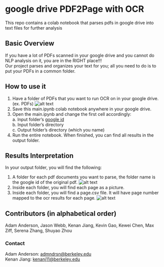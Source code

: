 # google drive PDF2Page with OCR
This repo contains a colab notebook that parses pdfs in google drive into text files for further analysis
## Basic Overview
If you have a lot of PDFs scanned in your google drive and you cannot do NLP analysis on it, you are in the RIGHT place!!!<br />
Our project parses and organizes your text for you; all you need to do is to put your PDFs in a common folder.
## How to use it
 1. Have a folder of PDFs that you want to run OCR on in your google drive. (ex. PDFs) 
 ![alt text](https://github.com/Kenan-Jiang/colab_pdf_parser/blob/main/input.jpg)
 2. Save this main.ipynb colab notebook anywhere in your google drive. 
 3. Open the main.ipynb and change the first cell accordingly:<br />
    a. Input folder’s [google id](https://ploi.io/documentation/mysql/where-do-i-get-google-drive-folder-id)<br />
    b. Input folder’s directory<br />
    c. Output folder’s directory (which you name)
 4. Run the entire notebook. When finished, you can find all results in the output folder.
## Results Interpretation 
In your output folder, you will find the following:
  1. A folder for each pdf documents you want to parse, the folder name is the google id of the original pdf.
  ![alt text](https://github.com/Kenan-Jiang/colab_pdf_parser/blob/main/output.jpg)
  2. Inside each folder, you will find each page as a picture.
  3. Inside each folder, you will find a page.csv file. It will have page number mapped to the ocr results for each page.
  ![alt text](https://github.com/Kenan-Jiang/colab_pdf_parser/blob/main/output2.jpg)
## Contributors (in alphabetical order)
Adam Anderson, Jason Webb, Kenan Jiang, Kevin Gao, Kewei Chen, Max Ziff, Serena Zhang, Shuyao Zhou
### Contact
Adam Anderson: admndrsn@berkeley.edu<br />
Kenan Jiang: kenanj11@berkeley.edu
